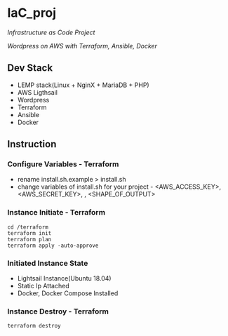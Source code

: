 # IaC_proj
*Infrastructure as Code Project*

*Wordpress on AWS with Terraform, Ansible, Docker*

## Dev Stack
* LEMP stack(Linux + NginX + MariaDB + PHP)
* AWS Ligthsail
* Wordpress
* Terraform
* Ansible
* Docker

## Instruction
### Configure Variables - Terraform
* rename install.sh.example > install.sh
* change variables of install.sh for your project - <AWS_ACCESS_KEY>, <AWS_SECRET_KEY>, <REGION>, <SHAPE_OF_OUTPUT>

### Instance Initiate - Terraform
```
cd /terraform
terraform init
terraform plan
terraform apply -auto-approve
```

### Initiated Instance State
* Lightsail Instance(Ubuntu 18.04)
* Static Ip Attached
* Docker, Docker Compose Installed

### Instance Destroy - Terraform
```
terraform destroy
```
